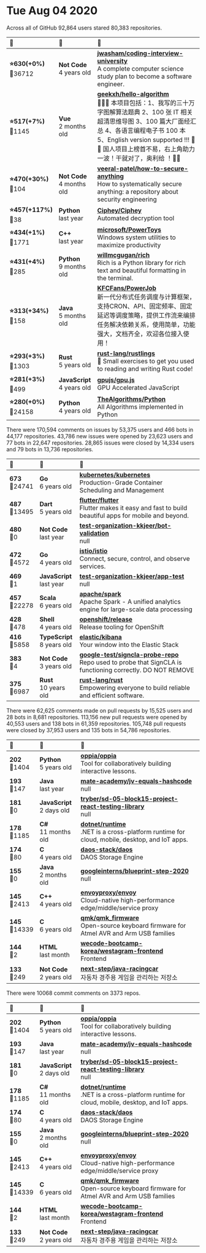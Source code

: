 # Tue Aug 04 2020

Across all of GitHub 92,864 users stared 
80,383 repositories. 

| :page_with_curl: | :calendar: | :page_with_curl: |
| :--- | :--- | :--- |
| **:star:630(+0%)**<br>:twisted_rightwards_arrows:36712 | **Not Code**<br>4 years old | **[jwasham/coding-interview-university](https://github.com/jwasham/coding-interview-university)**<br>A complete computer science study plan to become a software engineer. |
| **:star:517(+7%)**<br>:twisted_rightwards_arrows:1145 | **Vue**<br>2 months old | **[geekxh/hello-algorithm](https://github.com/geekxh/hello-algorithm)**<br>🙈🙉🙊 本项目包括：1、我写的三十万字图解算法题典  2、100 张 IT 相关超清思维导图  3、100 篇大厂面经汇总  4、各语言编程电子书 100 本  5、English version supported !!!  🚀🚀 国人项目上榜首不易，右上角助力一波！干就对了，奥利给 ！🚀🚀 |
| **:star:470(+30%)**<br>:twisted_rightwards_arrows:104 | **Not Code**<br>4 months old | **[veeral-patel/how-to-secure-anything](https://github.com/veeral-patel/how-to-secure-anything)**<br>How to systematically secure anything: a repository about security engineering |
| **:star:457(+117%)**<br>:twisted_rightwards_arrows:38 | **Python**<br>last year | **[Ciphey/Ciphey](https://github.com/Ciphey/Ciphey)**<br>Automated decryption tool |
| **:star:434(+1%)**<br>:twisted_rightwards_arrows:1771 | **C++**<br>last year | **[microsoft/PowerToys](https://github.com/microsoft/PowerToys)**<br>Windows system utilities to maximize productivity |
| **:star:431(+4%)**<br>:twisted_rightwards_arrows:285 | **Python**<br>9 months old | **[willmcgugan/rich](https://github.com/willmcgugan/rich)**<br>Rich is a Python library for rich text and beautiful formatting in the terminal. |
| **:star:313(+34%)**<br>:twisted_rightwards_arrows:158 | **Java**<br>5 months old | **[KFCFans/PowerJob](https://github.com/KFCFans/PowerJob)**<br>新一代分布式任务调度与计算框架，支持CRON、API、固定频率、固定延迟等调度策略，提供工作流来编排任务解决依赖关系，使用简单，功能强大，文档齐全，欢迎各位接入使用！ |
| **:star:293(+3%)**<br>:twisted_rightwards_arrows:1303 | **Rust**<br>5 years old | **[rust-lang/rustlings](https://github.com/rust-lang/rustlings)**<br>:crab: Small exercises to get you used to reading and writing Rust code! |
| **:star:281(+3%)**<br>:twisted_rightwards_arrows:499 | **JavaScript**<br>4 years old | **[gpujs/gpu.js](https://github.com/gpujs/gpu.js)**<br>GPU Accelerated JavaScript |
| **:star:280(+0%)**<br>:twisted_rightwards_arrows:24158 | **Python**<br>4 years old | **[TheAlgorithms/Python](https://github.com/TheAlgorithms/Python)**<br>All Algorithms implemented in Python |

There were 170,594 comments on issues by 53,375 users and 466 bots in 44,177 repositories.
43,786 new issues were opened by 23,623 users and 77 bots in 22,647 repositories.
28,865 issues were closed by 14,334 users and 79 bots in 13,736 repositories.

| :speech_balloon: | :calendar: | :page_with_curl: |
| :--- | :--- | :--- |
| **673**<br>:twisted_rightwards_arrows:24741 | **Go**<br>6 years old | **[kubernetes/kubernetes](https://github.com/kubernetes/kubernetes)**<br>Production-Grade Container Scheduling and Management |
| **487**<br>:twisted_rightwards_arrows:13495 | **Dart**<br>5 years old | **[flutter/flutter](https://github.com/flutter/flutter)**<br>Flutter makes it easy and fast to build beautiful apps for mobile and beyond. |
| **480**<br>:twisted_rightwards_arrows:0 | **Not Code**<br>last year | **[test-organization-kkjeer/bot-validation](https://github.com/test-organization-kkjeer/bot-validation)**<br>null |
| **472**<br>:twisted_rightwards_arrows:4572 | **Go**<br>4 years old | **[istio/istio](https://github.com/istio/istio)**<br>Connect, secure, control, and observe services. |
| **469**<br>:twisted_rightwards_arrows:1 | **JavaScript**<br>last year | **[test-organization-kkjeer/app-test](https://github.com/test-organization-kkjeer/app-test)**<br>null |
| **457**<br>:twisted_rightwards_arrows:22278 | **Scala**<br>6 years old | **[apache/spark](https://github.com/apache/spark)**<br>Apache Spark - A unified analytics engine for large-scale data processing |
| **428**<br>:twisted_rightwards_arrows:478 | **Shell**<br>4 years old | **[openshift/release](https://github.com/openshift/release)**<br>Release tooling for OpenShift |
| **416**<br>:twisted_rightwards_arrows:5858 | **TypeScript**<br>8 years old | **[elastic/kibana](https://github.com/elastic/kibana)**<br>Your window into the Elastic Stack |
| **383**<br>:twisted_rightwards_arrows:4 | **Not Code**<br>3 years old | **[google-test/signcla-probe-repo](https://github.com/google-test/signcla-probe-repo)**<br>Repo used to probe that SignCLA is functioning correctly.  DO NOT REMOVE |
| **375**<br>:twisted_rightwards_arrows:6987 | **Rust**<br>10 years old | **[rust-lang/rust](https://github.com/rust-lang/rust)**<br>Empowering everyone to build reliable and efficient software. |

There were 62,625 comments made on pull requests by 15,525 users and 28 bots in 8,681 repositories.
113,156 new pull requests were opened by 40,553 users and 138 bots in 61,359 repositories.
105,748 pull requests were closed by 37,953 users and 135 bots in 54,786 repositories.

| :speech_balloon: | :calendar: | :page_with_curl: |
| :--- | :--- | :--- |
| **202**<br>:twisted_rightwards_arrows:1404 | **Python**<br>5 years old | **[oppia/oppia](https://github.com/oppia/oppia)**<br>Tool for collaboratively building interactive lessons. |
| **193**<br>:twisted_rightwards_arrows:147 | **Java**<br>last year | **[mate-academy/jv-equals-hashcode](https://github.com/mate-academy/jv-equals-hashcode)**<br>null |
| **181**<br>:twisted_rightwards_arrows:0 | **JavaScript**<br>2 days old | **[tryber/sd-05-block15-project-react-testing-library](https://github.com/tryber/sd-05-block15-project-react-testing-library)**<br>null |
| **178**<br>:twisted_rightwards_arrows:1185 | **C#**<br>11 months old | **[dotnet/runtime](https://github.com/dotnet/runtime)**<br>.NET is a cross-platform runtime for cloud, mobile, desktop, and IoT apps. |
| **174**<br>:twisted_rightwards_arrows:80 | **C**<br>4 years old | **[daos-stack/daos](https://github.com/daos-stack/daos)**<br>DAOS Storage Engine |
| **155**<br>:twisted_rightwards_arrows:0 | **Java**<br>2 months old | **[googleinterns/blueprint-step-2020](https://github.com/googleinterns/blueprint-step-2020)**<br>null |
| **145**<br>:twisted_rightwards_arrows:2413 | **C++**<br>4 years old | **[envoyproxy/envoy](https://github.com/envoyproxy/envoy)**<br>Cloud-native high-performance edge/middle/service proxy |
| **145**<br>:twisted_rightwards_arrows:14339 | **C**<br>6 years old | **[qmk/qmk_firmware](https://github.com/qmk/qmk_firmware)**<br>Open-source keyboard firmware for Atmel AVR and Arm USB families |
| **144**<br>:twisted_rightwards_arrows:2 | **HTML**<br>last month | **[wecode-bootcamp-korea/westagram-frontend](https://github.com/wecode-bootcamp-korea/westagram-frontend)**<br>Frontend | Westagram |
| **133**<br>:twisted_rightwards_arrows:249 | **Not Code**<br>2 years old | **[next-step/java-racingcar](https://github.com/next-step/java-racingcar)**<br>자동차 경주용 게임을 관리하는 저장소 |

There were 10068 commit comments on 3373 repos.

| :speech_balloon: | :calendar: | :page_with_curl: |
| :--- | :--- | :--- |
| **202**<br>:twisted_rightwards_arrows:1404 | **Python**<br>5 years old | **[oppia/oppia](https://github.com/oppia/oppia)**<br>Tool for collaboratively building interactive lessons. |
| **193**<br>:twisted_rightwards_arrows:147 | **Java**<br>last year | **[mate-academy/jv-equals-hashcode](https://github.com/mate-academy/jv-equals-hashcode)**<br>null |
| **181**<br>:twisted_rightwards_arrows:0 | **JavaScript**<br>2 days old | **[tryber/sd-05-block15-project-react-testing-library](https://github.com/tryber/sd-05-block15-project-react-testing-library)**<br>null |
| **178**<br>:twisted_rightwards_arrows:1185 | **C#**<br>11 months old | **[dotnet/runtime](https://github.com/dotnet/runtime)**<br>.NET is a cross-platform runtime for cloud, mobile, desktop, and IoT apps. |
| **174**<br>:twisted_rightwards_arrows:80 | **C**<br>4 years old | **[daos-stack/daos](https://github.com/daos-stack/daos)**<br>DAOS Storage Engine |
| **155**<br>:twisted_rightwards_arrows:0 | **Java**<br>2 months old | **[googleinterns/blueprint-step-2020](https://github.com/googleinterns/blueprint-step-2020)**<br>null |
| **145**<br>:twisted_rightwards_arrows:2413 | **C++**<br>4 years old | **[envoyproxy/envoy](https://github.com/envoyproxy/envoy)**<br>Cloud-native high-performance edge/middle/service proxy |
| **145**<br>:twisted_rightwards_arrows:14339 | **C**<br>6 years old | **[qmk/qmk_firmware](https://github.com/qmk/qmk_firmware)**<br>Open-source keyboard firmware for Atmel AVR and Arm USB families |
| **144**<br>:twisted_rightwards_arrows:2 | **HTML**<br>last month | **[wecode-bootcamp-korea/westagram-frontend](https://github.com/wecode-bootcamp-korea/westagram-frontend)**<br>Frontend | Westagram |
| **133**<br>:twisted_rightwards_arrows:249 | **Not Code**<br>2 years old | **[next-step/java-racingcar](https://github.com/next-step/java-racingcar)**<br>자동차 경주용 게임을 관리하는 저장소 |

